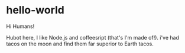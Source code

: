 # hello-world
Hi Humans!

Hubot here, I like Node.js and coffeesript (that's I'm made of!).
i've had tacos on the moon and find them far superior to Earth tacos.
